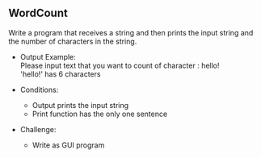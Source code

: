## WordCount

Write a program that receives a string and then prints the input string and the number of characters in the string.

* Output Example:
    <br>Please input text that you want to count of character : hello!
    <br>'hello!' has 6 characters

* Conditions:
	* Output prints the input string
	* Print function has the only one sentence

* Challenge:
	* Write as GUI program